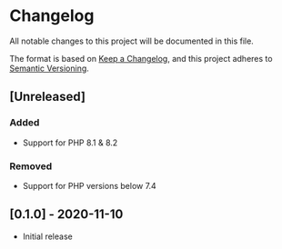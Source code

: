# Changelog
All notable changes to this project will be documented in this file.

The format is based on [Keep a Changelog](https://keepachangelog.com/en/1.0.0/),
and this project adheres to [Semantic Versioning](https://semver.org/spec/v2.0.0.html).

## [Unreleased]
### Added
- Support for PHP 8.1 & 8.2
### Removed
- Support for PHP versions below 7.4

## [0.1.0] - 2020-11-10
- Initial release
